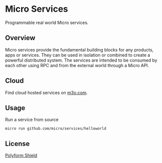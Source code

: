 # Micro Services

Programmable real world Micro services.

## Overview

Micro services provide the fundamental building blocks for any products, apps or services. They can be used in isolation 
or combined to create a powerful distributed system. The services are intended to be consumed by each other using RPC 
and from the external world through a Micro API.

## Cloud

Find cloud hosted services on [m3o.com](https://m3o.com).

## Usage

Run a service from source

```
micro run github.com/micro/services/helloworld
```

## License

[Polyform Shield](https://polyformproject.org/licenses/shield/1.0.0/)
